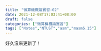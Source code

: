 ```yaml
---
title: "微算機概論實習-02"
date: 2021-12-08T17:03:41+08:00
draft: false
categories: ["微算機概論實習"]
tags: ["Notes","NTUST","asm","masm6.15"]
---
```


好久沒來更新了！
